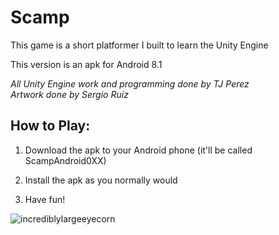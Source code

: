 # Scamp
This game is a short platformer I built to learn the Unity Engine

This version is an apk for Android 8.1

*All Unity Engine work and programming done by TJ Perez*  
*Artwork done by Sergio Ruiz*

<h2>How to Play:</h2>

1. Download the apk to your Android phone (it'll be called ScampAndroid0XX)

2. Install the apk as you normally would

3. Have fun!

![incrediblylargeeyecorn](https://i.imgur.com/4y2ZawN.png)
